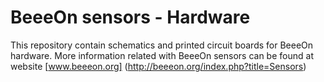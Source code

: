 BeeeOn sensors - Hardware
=========================

This repository contain schematics and printed circuit boards for BeeeOn hardware. More information related with BeeeOn sensors can be found at website [www.beeeon.org] (http://beeeon.org/index.php?title=Sensors)
